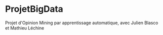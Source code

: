 # ProjetBigData
Projet d'Opinion Mining par apprentissage automatique, avec Julien Blasco et Mathieu Léchine
